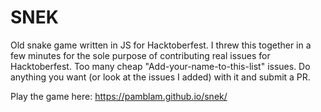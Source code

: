# SNEK

Old snake game written in JS for Hacktoberfest. I threw this together in a few minutes for the sole purpose of contributing real issues for Hacktoberfest. Too many cheap "Add-your-name-to-this-list" issues. Do anything you want (or look at the issues I added) with it and submit a PR.

Play the game here: https://pamblam.github.io/snek/
